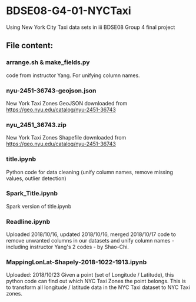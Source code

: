 # BDSE08-G4-01-NYCTaxi
Using New York City Taxi data sets in iii BDSE08 Group 4 final project

## File content:

### arrange.sh & make_fields.py
  code from instructor Yang.  For unifying column names.

### nyu-2451-36743-geojson.json
  New York Taxi Zones GeoJSON downloaded from https://geo.nyu.edu/catalog/nyu-2451-36743

### nyu_2451_36743.zip
  New York Taxi Zones Shapefile downloaded from https://geo.nyu.edu/catalog/nyu-2451-36743

### title.ipynb
  Python code for data cleaning (unify column names, remove missing values, outlier detection)

### Spark_Title.ipynb
  Spark version of title.ipynb

### Readline.ipynb
  Uploaded 2018/10/16, updated 2018/10/16, merged 2018/10/17
  code to remove unwanted columns in our datasets and unify column names - including instructor Yang's 2 codes - by Shao-Chi.

### MappingLonLat-Shapely-2018-1022-1913.ipynb
  Uploaded: 2018/10/23
  Given a point (set of Longitude / Latitude), this python code can find out which NYC Taxi Zones the point belongs.
  This is to transform all longitude / latitude data in the NYC Taxi dataset to NYC Taxi zones.
